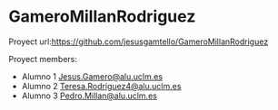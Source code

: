 # GameroMillanRodriguez
Proyect url:https://github.com/jesusgamtello/GameroMillanRodriguez

Proyect members:
- Alumno 1 Jesus.Gamero@alu.uclm.es
- Alumno 2 Teresa.Rodriguez4@alu.uclm.es
- Alumno 3 Pedro.Millan@alu.uclm.es
